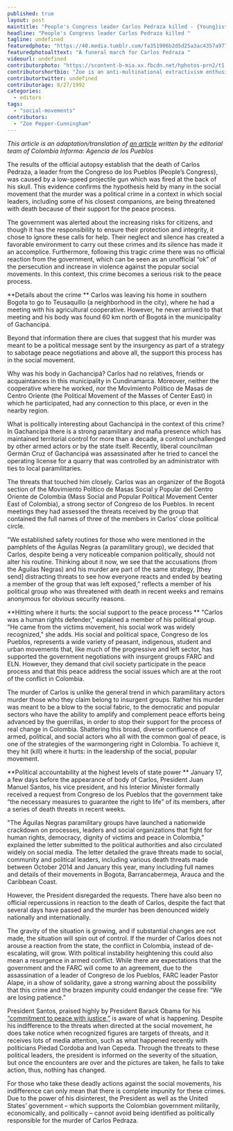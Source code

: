 ```yaml
---
published: true
layout: post
maintitle: "People's Congress leader Carlos Pedraza killed - {Young}ist"
headline: "People's Congress leader Carlos Pedraza killed "
tagline: undefined
featuredphoto: "https://40.media.tumblr.com/fa351906b2d5d25a3ac4357a97799da8/tumblr_nj4ixgoPpS1ql60owo1_1280.jpg"
featuredphotoalttext: "A funeral march for Carlos Pedraza "
videourl: undefined
contributorphoto: "https://scontent-b-mia.xx.fbcdn.net/hphotos-prn2/t1.0-9/1463915_2704522012627_85970789_n.jpg"
contributorshortbio: "Zoe is an anti-multinational extractivism enthusiast and currently based in Colombia."
contributortwitter: undefined
contributorage: 8/27/1992
categories: 
  - editors
tags: 
  - "social-movements"
contributors: 
  - "Zoe Pepper-Cunningham"
---
```


_This article is an adaptation/translation of [an article](http://colombiainforma.info/politica/seccion-politica/2016-confirmado-medicina-legal-determino-que-el-lider-social-carlos-pedraza-fue-asesinado-de-un-disparo-en-la-nuca) written by the editorial team of Colombia Informa: Agencia de los Pueblos_



The results of the official autopsy establish that the death of Carlos Pedraza, a leader from the Congreso de los Pueblos (People’s Congress), was caused by a low-speed projectile gun which was fired at the back of his skull. This evidence confirms the hypothesis held by many in the social movement that the murder was a political crime in a context in which social leaders, including some of his closest companions, are being threatened with death because of their support for the peace process. 

The government was alerted about the increasing risks for citizens, and though it has the responsibility to ensure their protection and integrity, it chose to ignore these calls for help. Their neglect and silence has created a favorable environment to carry out these crimes and its silence has made it an accomplice. Furthermore, following this tragic crime there was no official reaction from the government, which can be seen as an unofficial “ok” of the persecution and increase in violence against the popular social movements. In this context, this crime becomes a serious risk to the peace process.

**Details about the crime
**
Carlos was leaving his home in southern Bogota to go to Teusaquillo (a neighborhood in the city), where he had a meeting with his agricultural cooperative. However, he never arrived to that meeting and his body was found 60 km north of Bogotá in the municipality of Gachancipá.

Beyond that information there are clues that suggest that his murder was meant to be a political message sent by the insurgency as part of a strategy to sabotage peace negotiations and above all, the support this process has in the social movement.

Why was his body in Gachancipá? Carlos had no relatives, friends or acquaintances in this municipality in Cundinamarca. Moreover, neither the cooperative where he worked, nor the Movimiento Político de Masas de Centro Oriente (the Political Movement of the Masses of Center East) in which he participated, had any connection to this place, or even in the nearby region. 

What is politically interesting about Gachancipá in the context of this crime? In Gachancipá there is a strong paramilitary and mafia presence which has maintained territorial control for more than a decade, a control unchallenged by other armed actors or by the state itself. Recently, liberal councilman Germán Cruz of Gachancipá was assassinated after he tried to cancel the operating license for a quarry that was controlled by an administrator with ties to local paramilitaries.  

The threats that touched him closely. Carlos was an organizer of the Bogotá section of the Movimiento Político de Masas Social y Popular del Centro Oriente de Colombia (Mass Social and Popular Political Movement Center East of Colombia), a strong sector of Congreso de los Pueblos. In recent meetings they had assessed the threats received by the group that contained the full names of three of the members in Carlos’ close political circle. 

"We established safety routines for those who were mentioned in the pamphlets of the Águilas Negras (a paramilitary group), we decided that Carlos, despite being a very noticeable companion politically, should not alter his routine. Thinking about it now, we see that the accusations (from the Aguilas Negras) and his murder are part of the same strategy, [they send] distracting threats to see how everyone reacts and ended by beating a member of the group that was left exposed,” reflects a member of his political group who was threatened with death in recent weeks and remains anonymous for obvious security reasons.

**Hitting where it hurts: the social support to the peace process
**
"Carlos was a human rights defender," explained a member of his political group. "He came from the victims movement, his social work was widely recognized," she adds. His social and political space, Congreso de los Pueblos, represents a wide variety of peasant, indigenous, student and urban movements that, like much of the progressive and left sector, has
supported the government negotiations with insurgent groups FARC and ELN. However, they demand that civil society participate in the peace process and that this peace address the social issues which are at the root of the conflict in Colombia. 

The murder of Carlos is unlike the general trend in which paramilitary actors murder those who they claim belong to insurgent groups. Rather his murder was meant to be a blow to the social fabric, to the democratic and popular sectors who have the ability to amplify and complement peace efforts being advanced by the guerrillas, in order to stop their support for the process of real change in Colombia. Shattering this broad, diverse confluence of armed, political, and social actors who all with the common goal of peace, is one of the strategies of the warmongering right in Colombia. To achieve it, they hit (kill) where it hurts: in the leadership of the social, popular movement.

**Political accountability at the highest levels of state power
**
January 17, a few days before the appearance of body of Carlos, President Juan Manuel Santos, his vice president, and his Interior Minister formally received a request from Congreso de los Pueblos that the government take “the necessary measures to guarantee the right to life” of its members, after a series of death threats in recent weeks.

"The Águilas Negras paramilitary groups have launched a nationwide crackdown on processes, leaders and social organizations that fight for human rights, democracy, dignity of victims and peace in Colombia,” explained the letter submitted to the political authorities and also circulated widely on social media. The letter detailed the grave threats made to social, community and political leaders, including various death threats made between October 2014 and January this year, many including full names and details of their movements in Bogota, Barrancabermeja, Arauca and the Caribbean Coast.

However, the President disregarded the requests. There have also been no official repercussions in reaction to the death of Carlos, despite the fact that several days have passed and the murder has been denounced widely nationally and internationally.

The gravity of the situation is growing, and if substantial changes are not made, the situation will spin out of control. If the murder of Carlos does not arouse a reaction from the state, the conflict in Colombia, instead of de-escalating, will grow. With political instability heightening this could also mean a resurgence in armed conflict. While there are expectations that the government and the FARC will come to an agreement, due to the assassination of a leader of Congreso de los Pueblos, FARC leader Pastor Alape, in a show of solidarity, gave a strong warning about the possibility that this crime and the brazen impunity could endanger the cease fire: “We are losing patience.”

President Santos, praised highly by President Barack Obama for his [“commitment to peace with justice,”](http://www.state.gov/secretary/remarks/2014/12/234990.htm) is aware of what is happening. Despite his indifference to the threats when directed at the social movement, he does take notice when recognized figures are targets of threats, and it receives lots of media attention, such as what happened recently with politicians Piedad Cordoba and Ivan Cepeda. Through the threats to these political leaders, the president is informed on the severity of the situation, but once the encounters are over and the pictures are taken, he fails to take action, thus, nothing has changed. 

For those who take these deadly actions against the social movements, his indifference can only mean that there is complete impunity for these crimes. Due to the power of his disinterest, the President as well as the United States’ government – which supports the Colombian government militarily, economically, and politically – cannot avoid being identified as politically responsible for the murder of Carlos Pedraza.
